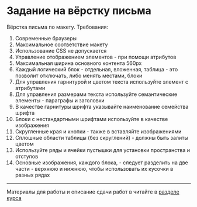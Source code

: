 # Задание на вёрстку письма

Вёрстка письма по макету. Требования:

1. Современные браузеры
2. Максимальное соответствие макету
3. Использование CSS не допускается
4. Управление отображением элементов - при помощи атрибутов
5. Максимальная ширина основного контента 560px
6. Каждый логический блок - отдельная, вложенная, таблица - это позволит отключать, либо менять местами, блоки
7. Для управления гарнитурой и цветом текста используйте элемент <font> с атрибутами
8. Для управления размерами текста используйте семантические элементы - параграфы и заголовки
9. В качестве гарнитуры шрифта указывайте наименование семейства шрифта
10. Блоки с нестандартными шрифтами используйте в качестве изображения
11. Скругленные края и кнопки - также в вставляйте изображениями
12. Сплошные области таблицы (без скруглений) - должны быть залиты цветом
13. Используйте ряды и ячейки пустышки для установки пространства и отступов
14. Основные изображения, каждого блока, - следует разделить на две части - верхнюю и нижнюю, чтобы использовать их кусочки в разных рядах

---

Материалы для работы и описание сдачи работ в читайте в [разделе курса](http://kursy-html.wezom.net/k19/training-05.html#anchor-training-homework)